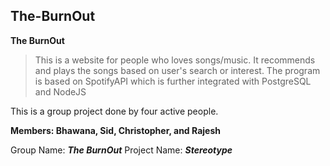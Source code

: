 ## The-BurnOut
**The BurnOut**
> This is a website for people who loves songs/music.
> It recommends and plays the songs based on user's search or interest.
> The program is based on SpotifyAPI which is further integrated with PostgreSQL and NodeJS

This is a group project done by four active people.


**Members: Bhawana, Sid, Christopher, and Rajesh**

Group Name: **_The BurnOut_**
Project Name: **_Stereotype_**


